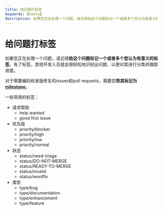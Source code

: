 ```yaml
---
title: 给问题打标签
keywords: [Seata]
description: 如果您正在处理一个问题，请记得给这个问题标记一个或者多个您认为有意义的标签。有了标签，其他开发人员就会很轻松地识别出问题，以便对其进行分类并跟踪进度。
---
```


# 给问题打标签

如果您正在处理一个问题，请记得**给这个问题标记一个或者多个您认为有意义的标签**。有了标签，其他开发人员就会很轻松地识别出问题，以便对其进行分类并跟踪进度。

对于需要编码和发版修复的issues和pull requests，需要您**将其标记为[milestone](https://github.com/apache/incubator-seata/milestones)**。

一些常用的标签：

* 请求帮助
  * help wanted
  * good first issue
* 优先级
  * priority/blocker
  * priority/high
  * priority/low
  * priority/normal
* 状态
  * status/need-triage
  * status/DO-NOT-MERGE
  * status/READY-TO-MERGE
  * status/invalid
  * status/wontfix
* 类型
  * type/bug
  * type/documentation
  * type/enhancement
  * type/feature
